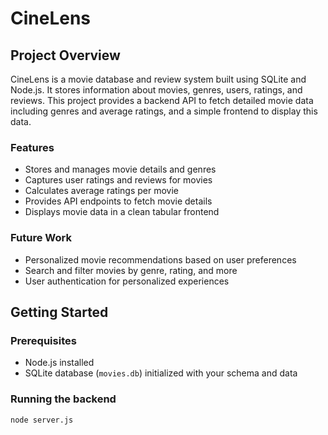 # CineLens

## Project Overview

CineLens is a movie database and review system built using SQLite and Node.js. It stores information about movies, genres, users, ratings, and reviews. This project provides a backend API to fetch detailed movie data including genres and average ratings, and a simple frontend to display this data.

### Features
- Stores and manages movie details and genres
- Captures user ratings and reviews for movies
- Calculates average ratings per movie
- Provides API endpoints to fetch movie details
- Displays movie data in a clean tabular frontend

### Future Work
- Personalized movie recommendations based on user preferences
- Search and filter movies by genre, rating, and more
- User authentication for personalized experiences

## Getting Started

### Prerequisites
- Node.js installed
- SQLite database (`movies.db`) initialized with your schema and data

### Running the backend
```bash
node server.js
